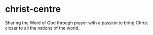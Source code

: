 # christ-centre
Sharing the Word of God through prayer with a passion to bring Christ closer to all the nations of the world.
